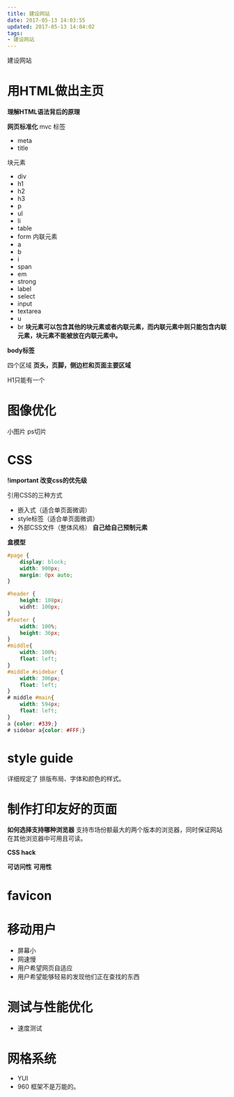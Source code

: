 ```yaml
---
title: 建设网站
date: 2017-05-13 14:03:55
updated: 2017-05-13 14:04:02
tags:
- 建设网站
---
```


建设网站
<!--more-->


# 用HTML做出主页
**理解HTML语法背后的原理**

**网页标准化**
mvc
标签
- meta
- title

块元素
- div
- h1
- h2
- h3
- p
- ul
- li
- table
- form
内联元素
- a
- b
- i
- span
- em
- strong
- label
- select
- input
- textarea
- u
- br
**块元素可以包含其他的块元素或者内联元素，而内联元素中则只能包含内联元素，块元素不能被放在内联元素中。**

**body标签**

四个区域
**页头，页脚，侧边栏和页面主要区域**

H1只能有一个

# 图像优化
小图片
ps切片

# CSS
**!important 改变css的优先级**

引用CSS的三种方式
- 嵌入式（适合单页面微调）
- style标签（适合单页面微调）
- 外部CSS文件（整体风格）
**自己给自己预制元素**

**盒模型**
```CSS
#page {
    display: block;
    width: 900px;
    margin: 0px auto;
}

#header {
    height: 108px;
    widht: 100px;
}
#footer {
    width: 100%;
    height: 36px;
}
#middle{
    width: 100%;
    float: left;
}
#middle #sidebar {
    width: 306px;
    float: left;
}
# middle #main{
    width: 594px;
    float: left;
}
a {color: #339;}
# sidebar a{color: #FFF;}
```
# style guide
详细规定了 排版布局、字体和颜色的样式。
# 制作打印友好的页面

**如何选择支持哪种浏览器**
支持市场份额最大的两个版本的浏览器，同时保证网站在其他浏览器中可用且可读。

**CSS hack**

**可访问性**
**可用性**

# favicon

# 移动用户
- 屏幕小
- 网速慢
- 用户希望网页自适应
- 用户希望能够轻易的发现他们正在查找的东西

# 测试与性能优化
- 速度测试

# 网格系统
- YUI
- 960
框架不是万能的。






